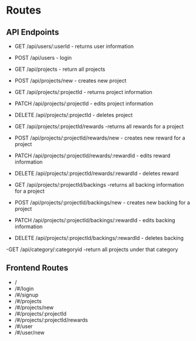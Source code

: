 # Routes

## API Endpoints

  - GET /api/users/:userId - returns user information
  - POST /api/users - login
  
  - GET /api/projects - return all projects
  - POST /api/projects/new - creates new project
  - GET /api/projects/:projectId - returns project information
  - PATCH /api/projects/:projectId - edits project information
  - DELETE /api/projects/:projectId - deletes project
  
  - GET /api/projects/:projectId/rewards -returns all rewards for a project
  - POST /api/projects/:projectId/rewards/new - creates new reward for a project
  - PATCH /api/projects/:projectId/rewards/:rewardId - edits reward information
  - DELETE /api/projects/:projectId/rewards/:rewardId - deletes reward
  
  - GET /api/projects/:projectId/backings -returns all backing information for a project
  - POST /api/projects/:projectId/backings/new - creates new backing for a project
  - PATCH /api/projects/:projectId/backings/:rewardId - edits backing information
  - DELETE /api/projects/:projectId/backings/:rewardId - deletes backing
  
  -GET /api/category/:categoryid -return all projects under that category
  

## Frontend Routes
  - /
  - /#/login
  - /#/signup
  - /#/projects
  - /#/projects/new
  - /#/projects/:projectId
  - /#/projects/:projectId/rewards
  - /#/user
  - /#/user/new
